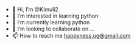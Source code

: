 - 👋 Hi, I’m @Kimuli2
- 👀 I’m interested in learning python
- 🌱 I’m currently learning python
- 💞️ I’m looking to collaborate on ...
- 📫 How to reach me happyness.ug@gmail.com

<!---
Kimuli2/Kimuli2 is a ✨ special ✨ repository because its `README.md` (this file) appears on your GitHub profile.
You can click the Preview link to take a look at your changes.
--->
